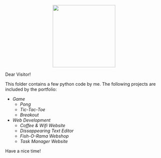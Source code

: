 <p align="center">
  <img style="height: 200px" src="https://www.python.org/static/community_logos/python-logo-master-v3-TM-flattened.png"/>
</p>

Dear Visitor!

This folder contains a few python code by me. The following projects are included by the portfolio:

* *Game*
  * *Pong*
  * *Tic-Tac-Toe*
  * *Breakout*
* *Web Development*
  * *Coffee & Wifi Website*
  * *Dissappearing Text Editor*
  * *Fish-O-Rama Webshop*
  * *Task Manager Website*

Have a nice time!
